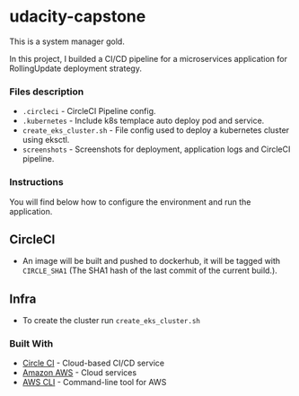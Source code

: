 # udacity-capstone
This is a system manager gold.

In this project, I builded a CI/CD pipeline for a microservices application for RollingUpdate deployment strategy.

### Files description

* `.circleci` - CircleCI Pipeline config.
* `.kubernetes` - Include k8s templace auto deploy pod and service.
* `create_eks_cluster.sh` - File config used to deploy a kubernetes cluster using eksctl.
* `screenshots` - Screenshots for deployment, application logs and CircleCI pipeline.

### Instructions

You will find below how to configure the environment and run the application.

## CircleCI

* An image will be built and pushed to dockerhub, it will be tagged with `CIRCLE_SHA1` (The SHA1 hash of the last commit of the current build.).

## Infra
* To create the cluster run `create_eks_cluster.sh`

### Built With

- [Circle CI](www.circleci.com) - Cloud-based CI/CD service
- [Amazon AWS](https://aws.amazon.com/) - Cloud services
- [AWS CLI](https://aws.amazon.com/cli/) - Command-line tool for AWS